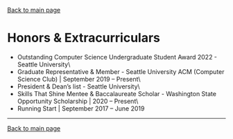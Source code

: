 [Back to main page](./../README.md)

# Honors & Extracurriculars

* Outstanding Computer Science Undergraduate Student Award 2022 - Seattle University\
* Graduate Representative & Member - Seattle University ACM (Computer Science Club) | September 2019 – Present\
* President & Dean’s list - Seattle University\
* Skills That Shine Mentee & Baccalaureate Scholar - Washington State Opportunity Scholarship | 2020 – Present\
* Running Start | September 2017 – June 2019

---

[Back to main page](./../README.md)
